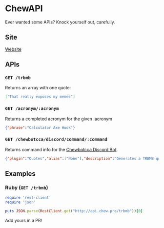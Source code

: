# ChewAPI

Ever wanted some APIs? Knock yourself out, carefully.

## Site

[Website](http://api.chew.pro)

## APIs

### `GET /trbmb`

Returns an array with one quote:

```json
["That really exposes my memes"]
```

### `GET /acronym/:acronym`

Returns a completed acronym for the given :acronym

```json
{"phrase":"Calculator Axe Hook"}
```

### `GET /chewbotcca/discord/command/:command`

Returns command info for the [Chewbotcca Discord Bot](http://github.com/Chewbotcca/Discord).

```json
{"plugin":"Quotes","alias":["None"],"description":"Generates a TRBMB quote. Based on [TRBMB Gen](http://trbmb.chew.pw)","args":"None"}
```

## Examples

### Ruby (`GET /trbmb`)

```ruby
require 'rest-client'
require 'json'

puts JSON.parse(RestClient.get("http://api.chew.pro/trbmb"))[0]
```

Add yours in a PR!
